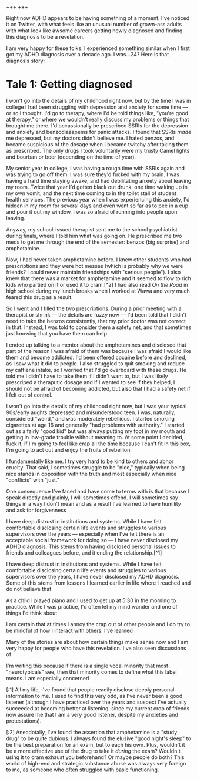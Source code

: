 +++
+++

Right now ADHD appears to be having something of a moment. I've noticed it on Twitter, with what feels like an unusual number of grown-ass adults with what look like awsome careers getting newly diagnosed and finding this diagnosis to be a revelation. 

I am very happy for these folks. I experienced something similar when I first got my ADHD diagnosis over a decade ago. I was...24? Here is that diagnosis story:

# Tale 1: Getting diagnosed

I won't go into the details of my childhood right now, but by the time I was in college I had been struggling with depression and anxiety for some time &mdash; or so I thought. I'd go to therapy, where I'd be told things like, "you're good at therapy," or where we wouldn't really discuss my problems or things that brought me there. I'd occassionally be prescribed SSRIs for the depression and anxiety and benzodiazapems for panic attacks. I found that SSRIs _made_ me depressed, but my doctors didn't believe me. I hated benzos, and became suspicious of the dosage when I became twitchy after taking them as prescribed. The only drugs I took voluntarily were my trusty Camel lights and bourban or beer (depending on the time of year).

My senior year in college, I was having a rough time with SSRIs again and was trying to go off them. I was sure they'd fucked with my brain. I was having a hard time staying awake, and had debilitating anxiety about leaving my room. Twice that year I'd gotten black out drunk, one time waking up in my own vomit, and the next time coming to in the toilet stall of student health services. The previous year when I was experiencing this anxiety, I'd hidden in my room for several days and even went so far as to pee in a cup and pour it out my window, I was so afraid of running into people upon leaving. 

Anyway, my school-issued therapist sent me to the school psychiatrist during finals, where I told him what was going on. He prescribed me two meds to get me through the end of the semester: benzos (big surprise) and amphetamine.

Now, I had never taken amphetamine before. I knew other students who had prescriptions and they were hot messes (which is probably why we were friends? I could never maintain friendships with "serious people"). I also knew that there was a market for amphetamine and it seemed to flow to rich kids who partied on it or used it to cram.[^2] I had also read _On the Road_ in high school during my lunch breaks when I worked at Wawa and very much feared this drug as a result. 

So I went and I filled the two prescriptions. During a prior meeting with a therapist or shrink &mdash; the details are fuzzy now &mdash; I'd been told that I didn't need to take the benzos consistently, that my prior doctor was not correct in that. Instead, I was told to consider them a safety net, and that sometimes just knowing that you have them can help. 

I ended up talking to a mentor about the amphetamines and disclosed that part of the reason I was afraid of them was because I was afraid I would like them and become addicted. I'd been offered cocaine before and declined, as I saw what it did to people. I also struggled to quit smoking and reduce my caffiene intake, so I worried that I'd go overboard with these drugs. He told me I didn't have to take them if I didn't want to, but I was likely prescriped a theraputic dosage and if I wanted to see if they helped, I should not be afraid of becoming addicted, but also that I had a safety net if I felt out of control. 



I won't go into the details of my childhood right now, but I was your typical 90s/early aughts depressed and misunderstood teen. I was, naturally, considered "weird," and was moderately rebellious. I started smoking cigarettes at age 16 and generally "had problems with authority." I started out as a fairly "good kid" but was always putting my foot in my mouth and getting in low-grade trouble without meaning to. At some point I decided, fuck it, if I'm going to feel like crap all the time because I can't fit in this box, I'm going to act out and enjoy the fruits of rebellion. 

I fundamentally like me. I try very hard to be kind to others and abhor cruelty. That said, I sometimes struggle to be "nice," typically when being nice stands in opposition with the truth and most especially when nice "conflicts" with "just."

One consequence I've faced and have come to terms with is that because I speak directly and plainly, I will sometimes offend. I will sometimes say things in a way I don't mean and as a result I've learned to have humility and ask for forgivenness 

I have deep distrust in institutions and systems. While I have felt comfortable disclosing certain life events and struggles to various supervisors over the years &mdash; especially when I've felt there is an acceptable social framework for doing so &mdash; I have never disclosed my ADHD diagnosis. This stems from having disclosed personal issues to friends and colleagues before, and it ending the relationship.[^1] 

I have deep distrust in institutions and systems. While I have felt comfortable disclosing certain life events and struggles to various supervisors over the years, I have never disclosed my ADHD diagnosis. Some of this stems from lessons I learned earlier in life where I reached and do not believe that 



As a child I played piano and I used to get up at 5:30 in the morning to practice. While I was practice, I'd often let my mind wander and one of things I'd think about 


I am certain that at times I annoy the crap out of other people and I do try to be mindful of how I interact with others. I've learned 



Many of the stories are about how certain things make sense now and I am very happy for people who have this revelation. I've also seen discussions of 

I'm writing this because if there is a single vocal minority that most "neurotypicals" see, then that minority comes to define what this label means. I am especially concerned 

[:1] All my life, I've found that people readily disclose deeply personal information to me. I used to find this very odd, as I've never been a good listener (although I have  practiced over the years and suspect I've actually succeeded at becoming better at listening, since my current crop of friends now assure me that I am a very good listener, despite my anxieties and protestations).

[:2] Anecdotally, I've found the assertion that amphetamine is a "study drug" to be quite dubious. I always found the elusive "good night's sleep" to be the best preparation for an exam, but to each his own. Plus, wouldn't it be a more effective use of the drug to take it _during_ the exam? Wouldn't using it to cram exhaust you beforehand? Or maybe people do both? This world of high-end and strategic substance abuse was always very foreign to me, as someone who often struggled with basic functioning. 